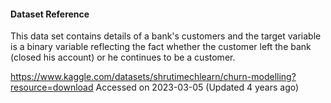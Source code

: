 #### Dataset Reference
This data set contains details of a bank's customers and the target variable is a binary variable reflecting the fact whether the customer left the bank (closed his account) or he continues to be a customer.

https://www.kaggle.com/datasets/shrutimechlearn/churn-modelling?resource=download
Accessed on 2023-03-05  (Updated 4 years ago)
